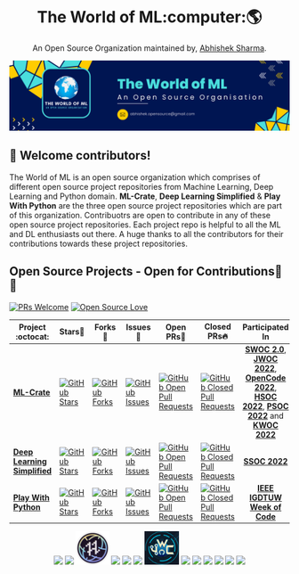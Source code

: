 <div align="center">
  <h1>The World of ML:computer:🌎</h1>
  <p> An Open Source Organization maintained by, <a href="https://github.com/abhisheks008/">Abhishek Sharma</a>. </p>
  <img src = "https://github.com/World-of-ML/.github/blob/main/Blue%20Isometric%20Line%20Digital%20Marketing%20LinkedIn%20Banner%20(2).png">
</div>

## 🔴 Welcome contributors!
The World of ML is an open source organization which comprises of different open source project repositories from Machine Learning, Deep Learning and Python domain. **ML-Crate**, **Deep Learning Simplified** & **Play With Python** are the three open source project repositories which are part of this organization. Contribuotrs are open to contribute in any of these open source project repositories. Each project repo is helpful to all the ML and DL enthusiasts out there. A huge thanks to all the contributors for their contributions towards these project repositories.

## Open Source Projects - Open for Contributions🥇:avocado:

[![PRs Welcome](https://img.shields.io/badge/PRs-welcome-brightgreen.svg?style=flat&logo=github)](https://github.com/abhisheks008) [![Open Source Love](https://img.shields.io/badge/Open%20Source-%F0%9F%A4%8D-Green)](https://github.com/abhisheks008)

|      Project :octocat:   |     Stars🌟   | Forks🍴  | Issues🐛  | Open PRs:bell:  | Closed PRs:fire:  | Participated In |
|-------------|-------------------|---|---|---|---|:-:|
| [**ML-Crate**](https://github.com/abhisheks008/ML-Crate) | [![GitHub Stars](https://img.shields.io/github/stars/abhisheks008/ML-Crate?style=flat-square&labelColor=343b41)](https://github.com/abhisheks008/ML-Crate/stars) | [![GitHub Forks](https://img.shields.io/github/forks/abhisheks008/ML-Crate?style=flat-square&labelColor=343b41)](https://github.com/abhisheks008/ML-Crate/forks) | [![GitHub Issues](https://img.shields.io/github/issues/abhisheks008/ML-Crate?style=flat-square)](https://github.com/abhisheks008/ML-Crate/issues) | [![GitHub Open Pull Requests](https://img.shields.io/github/issues-pr/abhisheks008/ML-Crate?style=flat&logo=github)](https://github.com/abhisheks008/ML-Crate/pulls) | [![GitHub Closed Pull Requests](https://img.shields.io/github/issues-pr-closed/abhisheks008/ML-Crate?style=flat&color=critical&logo=github)](https://github.com/abhisheks008/ML-Crate/pulls?q=is%3Apr+is%3Aclosed) | [**SWOC 2.0**](https://swoc.scriptindia.org/#/), [**JWOC 2022**](https://jwoc.tech/), [**OpenCode 2022**](https://csirait.in/opencode/), [**HSOC 2022**](https://soc.hackclubrait.co/), [**PSOC 2022**](https://psoc.in/) and [**KWOC 2022**](https://kwoc.kossiitkgp.org/)|
| [**Deep Learning Simplified**](https://github.com/abhisheks008/DL-Simplified) | [![GitHub Stars](https://img.shields.io/github/stars/abhisheks008/DL-Simplified?style=flat-square&labelColor=343b41)](https://github.com/abhisheks008/DL-Simplified/stars) | [![GitHub Forks](https://img.shields.io/github/forks/abhisheks008/DL-Simplified?style=flat-square&labelColor=343b41)](https://github.com/abhisheks008/DL-Simplified/forks) | [![GitHub Issues](https://img.shields.io/github/issues/abhisheks008/DL-Simplified?style=flat-square)](https://github.com/abhisheks008/DL-Simplified/issues) | [![GitHub Open Pull Requests](https://img.shields.io/github/issues-pr/abhisheks008/DL-Simplified?style=flat&logo=github)](https://github.com/abhisheks008/DL-Simplified/pulls) | [![GitHub Closed Pull Requests](https://img.shields.io/github/issues-pr-closed/abhisheks008/DL-Simplified?style=flat&color=critical&logo=github)](https://github.com/abhisheks008/DL-Simplified/pulls?q=is%3Apr+is%3Aclosed) | [**SSOC 2022**](https://ssoc.getsocialnow.co/) |
| [**Play With Python**](https://github.com/abhisheks008/Play-With-Python) | [![GitHub Stars](https://img.shields.io/github/stars/abhisheks008/Play-With-Python?style=flat-square&labelColor=343b41)](https://github.com/abhisheks008/Play-With-Python/stars) | [![GitHub Forks](https://img.shields.io/github/forks/abhisheks008/Play-With-Python?style=flat-square&labelColor=343b41)](https://github.com/abhisheks008/Play-With-Python/forks) | [![GitHub Issues](https://img.shields.io/github/issues/abhisheks008/Play-With-Python?style=flat-square)](https://github.com/abhisheks008/Play-With-Python/issues) | [![GitHub Open Pull Requests](https://img.shields.io/github/issues-pr/abhisheks008/Play-With-Python?style=flat&logo=github)](https://github.com/abhisheks008/Play-With-Python/pulls) | [![GitHub Closed Pull Requests](https://img.shields.io/github/issues-pr-closed/abhisheks008/Play-With-Python?style=flat&color=critical&logo=github)](https://github.com/abhisheks008/Play-With-Python/pulls?q=is%3Apr+is%3Aclosed) | [**IEEE IGDTUW Week of Code**](https://www.linkedin.com/posts/ieee-igdtuw_ieeeigdtuw-wie-ieee-activity-6993939936462671873-WCxa?utm_source=share&utm_medium=member_desktop) |


<p align="center">
  <a href="https://dev.to/badge/hacktoberfest-2020"><img src="https://user-images.githubusercontent.com/30869493/134504434-590236f3-d00b-4fb4-9454-baff8497beeb.png" height="60px"></a>
  <a href="https://dev.to/badge/hacktoberfest-2021"><img src="https://res.cloudinary.com/practicaldev/image/fetch/s--cm4PWdMq--/c_limit,f_auto,fl_progressive,q_80,w_375/https://dev-to-uploads.s3.amazonaws.com/uploads/badge/badge_image/131/hacktoberfest-2021-badge.png" height="60px"></a>
  <img src = "https://github.com/abhisheks008/abhisheks008/blob/main/unnamed.png" height="60px">
 <a href = "eddiehub.org"><img src = "https://avatars.githubusercontent.com/u/66388388?s=200&v=4" height="60px"></a>
 <a href = "https://gwoc.girlscript.tech/"><img src = "https://gwoc.girlscript.tech/assets/favicon.png" height="60px"></a>
 <a href = "https://swoc.scriptindia.org/"><img src = "https://media-exp1.licdn.com/dms/image/C560BAQGh8hr-FgbrHw/company-logo_200_200/0/1602422883512?e=2159024400&v=beta&t=s8IX2pN1J2v5SRRbgzVNzxnQ2rWeeMq2Xb__BYW60qE" height="60px"></a>
 <a href = "https://jwoc.tech/"><img src = "https://github.com/abhisheks008/abhisheks008/blob/main/jwoc.png" height="60px"></a>
 <a href = "https://gssoc.girlscript.tech/"><img src = "https://cdn-images-1.medium.com/max/1200/1*ZfYWXN0zA6TqQQ7wGNJUOg.jpeg" height = "60 px"></a>
 <a href="https://csirait.in/opencode/"><img src="https://i.imgur.com/zu9thTP.png" height=60px /></a>
 <a href="https://www.psoc.in/"><img src="https://www.psoc.in/img/psoc-logo-1.png" height=60px /></a>
 <a href="https://ssoc.getsocialnow.co/#"><img src="https://github.com/abhisheks008/DL-Simplified/blob/main/.github/Assets/logo-1.jpg" height=60px /></a>
 <a href="http://hrsoc.herokuapp.com/"><img src = "https://soc.hackclubrait.co/static/media/hackclubrait-logo.bd4b56eb391b58b8a921.png" height=60px /></a>
 <img src = "https://www.holopin.io/_next/image?url=https%3A%2F%2Fassets.holopin.io%2FeyJidWNrZXQiOiJob2xvcGluLWFzc2V0cyIsImtleSI6ImFzc2V0cy9jbDhlcTN6OWMwMzU3MDlsM2Z4OTluOHg2IiwiZWRpdHMiOnsicm90YXRlIjpudWxsfX0%3D&w=1920&q=75" height=60px />
</p> 

